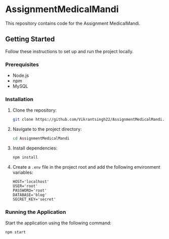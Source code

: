 # AssignmentMedicalMandi

This repository contains code for the Assignment MedicalMandi.

## Getting Started

Follow these instructions to set up and run the project locally.

### Prerequisites

- Node.js
- npm
- MySQL

### Installation

1. Clone the repository:

    ```bash
    git clone https://github.com/Vikrantsingh22/AssignmentMedicalMandi.git
    ```

2. Navigate to the project directory:

    ```bash
    cd AssignmentMedicalMandi
    ```

3. Install dependencies:

    ```bash
    npm install
    ```

4. Create a `.env` file in the project root and add the following environment variables:

    ```dotenv
    HOST='localhost'
    USER='root'
    PASSWORD='root'
    DATABASE='blog'
    SECRET_KEY='secret'
    ```

### Running the Application

Start the application using the following command:

```bash
npm start
